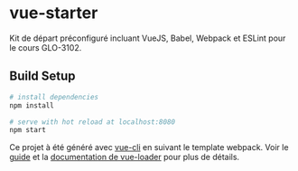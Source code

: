 # vue-starter

Kit de départ préconfiguré incluant VueJS, Babel, Webpack et ESLint pour le cours GLO-3102.

## Build Setup

``` bash
# install dependencies
npm install

# serve with hot reload at localhost:8080
npm start
```

Ce projet à été généré avec [vue-cli](https://github.com/vuejs/vue-cli) en suivant le template webpack. Voir le [guide](http://vuejs-templates.github.io/webpack/) et la [documentation de vue-loader](http://vuejs.github.io/vue-loader) pour plus de détails.
